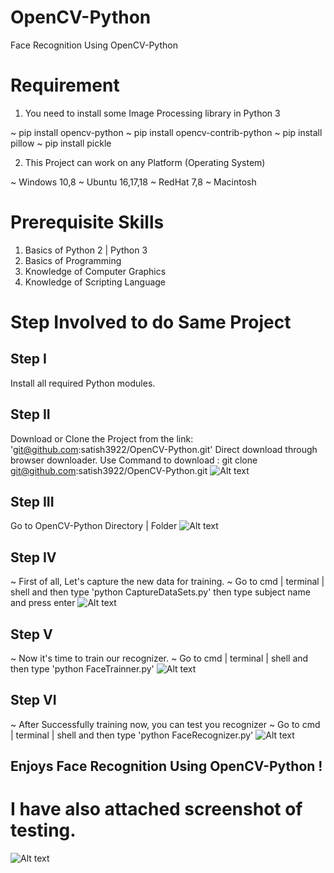 # OpenCV-Python
Face Recognition Using OpenCV-Python

# Requirement
1. You need to install some Image Processing library in Python 3

~ pip install opencv-python
~ pip install opencv-contrib-python
~ pip install pillow
~ pip install pickle

2. This Project can work on any Platform (Operating System)

~ Windows 10,8
~ Ubuntu 16,17,18
~ RedHat 7,8
~ Macintosh

# Prerequisite Skills
1. Basics of Python 2 | Python 3
2. Basics of Programming
3. Knowledge of Computer Graphics
4. Knowledge of Scripting Language

# Step Involved to do Same Project

Step I 
------
Install all required Python modules.

Step II
-------
Download or Clone the Project from the link: 'git@github.com:satish3922/OpenCV-Python.git'
Direct download through browser downloader.
Use Command to download : git clone git@github.com:satish3922/OpenCV-Python.git
![Alt text](/relative/path/to/img.jpg?raw=true "Clone Git Project")

Step III
--------
Go to OpenCV-Python Directory | Folder
![Alt text](/relative/path/to/img.jpg?raw=true "Change to Git Directory")

Step IV
-------
~ First of all, Let's capture the new data for training.
~ Go to cmd | terminal | shell and then type
  'python CaptureDataSets.py'
  then type subject name and press enter
![Alt text](/relative/path/to/img.jpg?raw=true "Capture DataSets")

Step V
------
~ Now it's time to train our recognizer.
~ Go to cmd | terminal | shell and then type
  'python FaceTrainner.py'
![Alt text](/relative/path/to/img.jpg?raw=true "Train the Recognizer")

 Step VI
 -------
 ~ After Successfully training now, you can test you recognizer
 ~ Go to cmd | terminal | shell and then type
   'python FaceRecognizer.py'
![Alt text](/relative/path/to/img.jpg?raw=true "Testing Recognizer") 
 
 Enjoys Face Recognition Using OpenCV-Python !
 ---------------------------------------------
 
 # I have also attached screenshot of testing.
![Alt text](/relative/path/to/img.jpg?raw=true "Testing Sample II")
